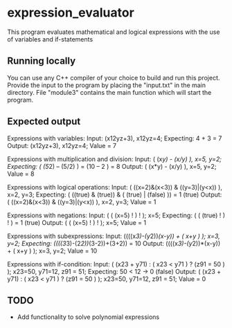 # expression_evaluator
This program evaluates mathematical and logical expressions with the use of variables and if-statements

## Running locally
You can use any C++ compiler of your choice to build and run this project. Provide the input to the program by placing the "input.txt" in the main directory. File "module3" contains the main function which will start the program.

## Expected output
Expressions with variables:
  Input: (x12yz+3), x12yz=4;
  Expecting: 4 + 3 = 7
  Output: (x12yz+3), x12yz=4; Value = 7
  
Expressions with multiplication and division:
  Input: ( (x*y) - (x/y) ), x=5, y=2;
  Expecting: ( (5*2) – (5/2) ) = (10 – 2 ) = 8
  Output: ( (x*y) - (x/y) ), x=5, y=2; Value = 8

Expressions with logical operations:
  Input: ( ((x=2)&(x<3)) & ((y=3)|(y<x)) ), x=2, y=3;
  Expecting: ( ((true) & (true)) & ( (true) | (false) )) = 1 (true)
  Output: ( ((x=2)&(x<3)) & ((y=3)|(y<x)) ), x=2, y=3; Value = 1

Expressions with negations:
  Input: ( ( (x=5) ! ) ! ); x=5;
  Expecting: ( ( (true) ! ) ! ) = 1 (true)
  Output: ( ( (x=5) ! ) ! ); x=5; Value = 1

Expressions with subexpressions:
  Input: ((((x*3)-(y*2))*(x-y)) + ( x+y ) ); x=3, y=2;
  Expecting: ((((3*3)-(2*2))*(3-2))+(3+2)) = 10
  Output: ((((x*3)-(y*2))*(x-y)) + ( x+y ) ); x=3, y=2; Value = 10

Expressions with if-condition:
  Input: ( (x23 + y71) : ( x23 < y71 ) ? (z91 = 50 ) ); x23=50, y71=12, z91 = 51;
  Expecting: 50 < 12 -> 0 (false)
  Output: ( (x23 + y71) : ( x23 < y71 ) ? (z91 = 50 ) ); x23=50, y71=12, z91 = 51; Value = 0

## TODO
- Add functionality to solve polynomial expressions

